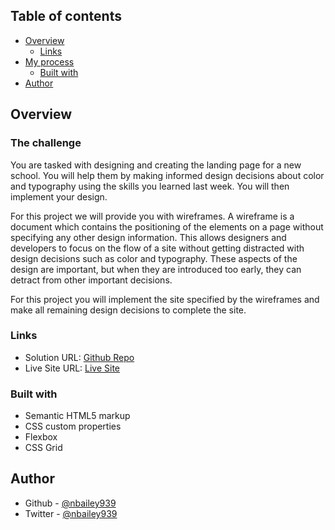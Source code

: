 ## Table of contents

- [Overview](#overview)
  - [Links](#links)
- [My process](#my-process)
  - [Built with](#built-with)
- [Author](#author)

## Overview

### The challenge

You are tasked with designing and creating the landing page for a new school. You will help them by making informed design decisions about color and typography using the skills you learned last week. You will then implement your design.

For this project we will provide you with wireframes. A wireframe is a document which contains the positioning of the elements on a page without specifying any other design information. This allows designers and developers to focus on the flow of a site without getting distracted with design decisions such as color and typography. These aspects of the design are important, but when they are introduced too early, they can detract from other important decisions.

For this project you will implement the site specified by the wireframes and make all remaining design decisions to complete the site.

### Links

- Solution URL: [Github Repo](https://github.com/nbailey939/colmar-academy)
- Live Site URL: [Live Site](https://nbailey939.github.io/colmar-academy/)

### Built with

- Semantic HTML5 markup
- CSS custom properties
- Flexbox
- CSS Grid

## Author

- Github - [@nbailey939](https://github.com/nbailey939)
- Twitter - [@nbailey939](https://twitter.com/nbailey939)

